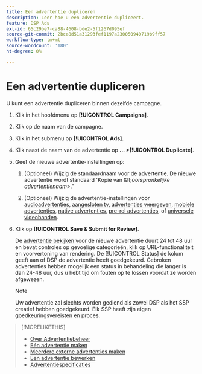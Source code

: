 ```yaml
---
title: Een advertentie dupliceren
description: Leer hoe u een advertentie dupliceert.
feature: DSP Ads
exl-id: 65c29be7-ca88-4608-bde2-5f1267d095ef
source-git-commit: 2bce8d51a31293fef1197a230050940719b9ff57
workflow-type: tm+mt
source-wordcount: '180'
ht-degree: 0%

---
```


# Een advertentie dupliceren

U kunt een advertentie dupliceren binnen dezelfde campagne.

1. Klik in het hoofdmenu op **[!UICONTROL Campaigns]**.

1. Klik op de naam van de campagne.

1. Klik in het submenu op **[!UICONTROL Ads]**.

1. Klik naast de naam van de advertentie op  **... >[!UICONTROL Duplicate]**.

1. Geef de nieuwe advertentie-instellingen op:

   1. (Optioneel) Wijzig de standaardnaam voor de advertentie. De nieuwe advertentie wordt standaard &#39;Kopie van \&lt;*oorspronkelijke advertentienaam*\>.&quot;

   1. (Optioneel) Wijzig de advertentie-instellingen voor [audioadvertenties](ad-settings-audio.md), [aangesloten tv](ad-settings-connected-tv.md), [advertenties weergeven](ad-settings-display.md), [mobiele advertenties](ad-settings-mobile.md), [native advertenties](ad-settings-native.md), [pre-rol advertenties](ad-settings-pre-roll.md), of [universele videobanden](ad-settings-universal-video.md).

1. Klik op **[!UICONTROL Save & Submit for Review]**.

   De [advertentie bekijken](ad-about.md) voor de nieuwe advertentie duurt 24 tot 48 uur en bevat controles op gevoelige categorieën, klik op URL-functionaliteit en voorvertoning van rendering. De [!UICONTROL Status] de kolom geeft aan of DSP de advertentie heeft goedgekeurd. Gebroken advertenties hebben mogelijk een status in behandeling die langer is dan 24-48 uur, dus u hebt tijd om fouten op te lossen voordat ze worden afgewezen.

   >[!NOTE]
   >
   >Uw advertentie zal slechts worden gediend als zowel DSP als het SSP creatief hebben goedgekeurd. Elk SSP heeft zijn eigen goedkeuringsvereisten en proces.

>[!MORELIKETHIS]
>
>* [Over Advertentiebeheer](ad-about.md)
>* [Eén advertentie maken](ad-create.md)
>* [Meerdere externe advertenties maken](ad-create-multiple.md)
>* [Een advertentie bewerken](ad-edit.md)
>* [Advertentiespecificaties](ad-specs.md)

